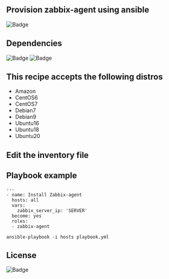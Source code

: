 ## Provision zabbix-agent using ansible

![Badge](https://img.shields.io/badge/ansible-zabbix-red)

## Dependencies
![Badge](https://img.shields.io/badge/ansible-2.9.10-blue)
![Badge](https://img.shields.io/badge/CentOS-7-blue)

## This recipe accepts the following distros
- Amazon
- CentOS6
- CentOS7
- Debian7
- Debian9
- Ubuntu16
- Ubuntu18
- Ubuntu20

## Edit the inventory file

## Playbook example
```
---
- name: Install Zabbix-agent
  hosts: all
  vars:
    zabbix_server_ip: 'SERVER'
  become: yes
  roles:
  - zabbix-agent
```
``` 
ansible-playbook -i hosts playbook.yml
``` 
## License
![Badge](https://img.shields.io/badge/license-GPLv3-green)
